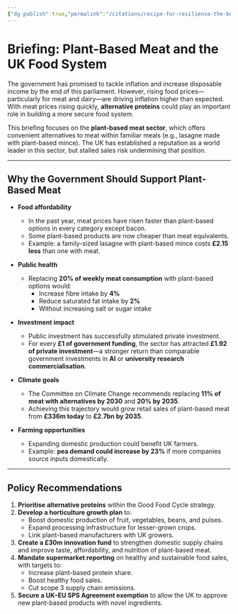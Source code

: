 ```yaml
---
{"dg-publish":true,"permalink":"/citations/recipe-for-resilience-the-benefits-of-a-thriving-plant-based-protein-sector-in-the-uk-green-alliance/","tags":["#alternative_proteins","#uk"],"created":"2025-10-23T17:42:45.373+01:00","updated":"2025-10-23T17:42:45.373+01:00"}
---
```


# Briefing: Plant-Based Meat and the UK Food System

The government has promised to tackle inflation and increase disposable income by the end of this parliament. However, rising food prices—particularly for meat and dairy—are driving inflation higher than expected. With meat prices rising quickly, **alternative proteins** could play an important role in building a more secure food system.  

This briefing focuses on the **plant-based meat sector**, which offers convenient alternatives to meat within familiar meals (e.g., lasagne made with plant-based mince). The UK has established a reputation as a world leader in this sector, but stalled sales risk undermining that position.  

---

## Why the Government Should Support Plant-Based Meat

- **Food affordability**  
  - In the past year, meat prices have risen faster than plant-based options in every category except bacon.  
  - Some plant-based products are now cheaper than meat equivalents.  
  - Example: a family-sized lasagne with plant-based mince costs **£2.15 less** than one with meat.  

- **Public health**  
  - Replacing **20% of weekly meat consumption** with plant-based options would:  
    - Increase fibre intake by **4%**  
    - Reduce saturated fat intake by **2%**  
    - Without increasing salt or sugar intake  

- **Investment impact**  
  - Public investment has successfully stimulated private investment.  
  - For every **£1 of government funding**, the sector has attracted **£1.92 of private investment**—a stronger return than comparable government investments in **AI** or **university research commercialisation**.  

- **Climate goals**  
  - The Committee on Climate Change recommends replacing **11% of meat with alternatives by 2030** and **20% by 2035**.  
  - Achieving this trajectory would grow retail sales of plant-based meat from **£336m today** to **£2.7bn by 2035**.  

- **Farming opportunities**  
  - Expanding domestic production could benefit UK farmers.  
  - Example: **pea demand could increase by 23%** if more companies source inputs domestically.  

---

## Policy Recommendations

1. **Prioritise alternative proteins** within the Good Food Cycle strategy.  
2. **Develop a horticulture growth plan** to:  
   - Boost domestic production of fruit, vegetables, beans, and pulses.  
   - Expand processing infrastructure for lesser-grown crops.  
   - Link plant-based manufacturers with UK growers.  
3. **Create a £30m innovation fund** to strengthen domestic supply chains and improve taste, affordability, and nutrition of plant-based meat.  
4. **Mandate supermarket reporting** on healthy and sustainable food sales, with targets to:  
   - Increase plant-based protein share.  
   - Boost healthy food sales.  
   - Cut scope 3 supply chain emissions.  
1. **Secure a UK–EU SPS Agreement exemption** to allow the UK to approve new plant-based products with novel ingredients.  

